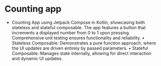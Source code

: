 # Counting app

* Counting App using Jetpack Compose in Kotlin, showcasing both stateless and stateful composable. The app features a button that increments a displayed number from 0 to 1 upon pressing. Comprehensive unit testing ensures functionality and reliability.
•	Stateless Composable: Demonstrates a pure function approach, where the UI updates are driven entirely by passed parameters.
•	Stateful Composable: Manages state internally, allowing for direct interaction and dynamic UI updates.